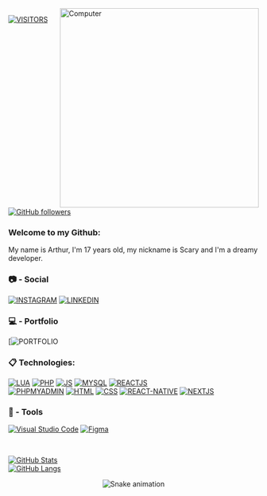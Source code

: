 <img src="https://raw.githubusercontent.com/MicaelliMedeiros/micaellimedeiros/master/image/computer-illustration.png" min-width="400px" max-width="400px" width="400px" align="right" alt="Computer">

[![VISITORS](https://visitor-badge.laobi.icu/badge?page_id=ArthurVieiraaa)](https://github.com/ArthurVieiraaa)
[![GitHub followers](https://img.shields.io/github/followers/ArthurVieiraaa.svg?style=social&label=Followers)](https://github.com/ArthurVieiraaa)

### Welcome to my Github:
My name is Arthur, I'm 17 years old, my nickname is Scary and I'm a dreamy developer.

### 📷 - Social

[![INSTAGRAM](https://img.shields.io/badge/instagram-dd2a7b?style=for-the-badge&logo=instagram&logoColor=white)](https://www.instagram.com/arthurvieiraaa/)
[![LINKEDIN](https://img.shields.io/badge/linkedin-0077b5?style=for-the-badge&logo=linkedin&logoColor=white)](https://www.linkedin.com/in/arthurvieiraaa/)

### 💻 - Portfolio

[![PORTFOLIO]()

### :clipboard: Technologies:

[![LUA](https://img.shields.io/badge/LUA-040484?style=for-the-badge&logo=lua&logoColor=white)](https://www.lua.org)
[![PHP](https://img.shields.io/badge/PhP-777BB3?style=for-the-badge&logo=php&logoColor=white)](https://www.php.net)
[![JS](https://img.shields.io/badge/javascript-f0db4f?style=for-the-badge&logo=javascript&logoColor=black)](https://developer.mozilla.org/pt-BR/docs/Web/JavaScript)
[![MYSQL](https://img.shields.io/badge/MySQL-0075bf?style=for-the-badge&logo=mysql&logoColor=white)](https://www.mysql.com)
[![REACTJS](https://img.shields.io/badge/ReactJs-61DAFB?style=for-the-badge&logo=react&logoColor=black)](https://pt-br.reactjs.org)
<br>
[![PHPMYADMIN](https://img.shields.io/badge/phpMyAdmin-f89c0e?style=for-the-badge&logo=phpmyadmin&logoColor=white)](https://www.phpmyadmin.net)
[![HTML](https://img.shields.io/badge/html5-f06529?style=for-the-badge&logo=html5&logoColor=white)](https://developer.mozilla.org/pt-BR/docs/Web/HTML)
[![CSS](https://img.shields.io/badge/css3-2965f1?style=for-the-badge&logo=css3&logoColor=white)](https://developer.mozilla.org/pt-BR/docs/Web/css)
[![REACT-NATIVE](https://img.shields.io/badge/React%20Native-5f9ea0?style=for-the-badge&logo=react&logoColor=white)](https://reactnative.dev)
[![NEXTJS](https://img.shields.io/badge/Next.js-000000?style=for-the-badge&logo=vercel&logoColor=white)](https://nextjs.org)

### 🚀 - Tools

[![Visual Studio Code](https://img.shields.io/badge/VSCode-0078d7?style=for-the-badge&logo=visual-studio-code&logoColor=white)](https://code.visualstudio.com)
[![Figma](https://img.shields.io/badge/Figma-purple?style=for-the-badge&logo=figma&logoColor=white)](https://www.figma.com)
  
<br/>

[![GitHub Stats](https://github-readme-stats.vercel.app/api?username=ArthurVieiraaa&show_icons=true&theme=tokyonight&include_all_commits=true&count_private=true)](https://github.com/ArthurVieiraaa)
<br/>
[![GitHub Langs](https://github-readme-stats-git-masterrstaa-rickstaa.vercel.app/api/top-langs/?username=ArthurVieiraaa&show_icons=true&theme=radical)](https://github.com/ArthurVieiraaa)

<div align="center">
  
  ![Snake animation](https://github.com/ArthurVieiraaa/ArthurVieiraaa/blob/output/github-contribution-grid-snake.svg)
  
</div>
